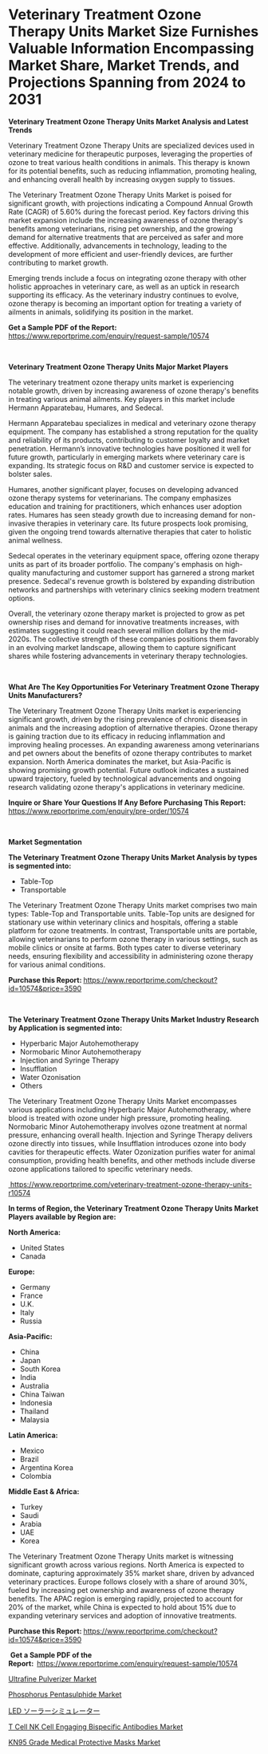 <p><h1>Veterinary Treatment Ozone Therapy Units Market Size Furnishes Valuable Information Encompassing Market Share, Market Trends, and Projections Spanning from 2024 to 2031</h1></p><p><strong>Veterinary Treatment Ozone Therapy Units Market Analysis and Latest Trends</strong></p>
<p><p>Veterinary Treatment Ozone Therapy Units are specialized devices used in veterinary medicine for therapeutic purposes, leveraging the properties of ozone to treat various health conditions in animals. This therapy is known for its potential benefits, such as reducing inflammation, promoting healing, and enhancing overall health by increasing oxygen supply to tissues. </p><p>The Veterinary Treatment Ozone Therapy Units Market is poised for significant growth, with projections indicating a Compound Annual Growth Rate (CAGR) of 5.60% during the forecast period. Key factors driving this market expansion include the increasing awareness of ozone therapy's benefits among veterinarians, rising pet ownership, and the growing demand for alternative treatments that are perceived as safer and more effective. Additionally, advancements in technology, leading to the development of more efficient and user-friendly devices, are further contributing to market growth. </p><p>Emerging trends include a focus on integrating ozone therapy with other holistic approaches in veterinary care, as well as an uptick in research supporting its efficacy. As the veterinary industry continues to evolve, ozone therapy is becoming an important option for treating a variety of ailments in animals, solidifying its position in the market.</p></p>
<p><strong>Get a Sample PDF of the Report:&nbsp;</strong> <a href="https://www.reportprime.com/enquiry/request-sample/10574">https://www.reportprime.com/enquiry/request-sample/10574</a></p>
<p>&nbsp;</p>
<p><strong>Veterinary Treatment Ozone Therapy Units Major Market Players</strong></p>
<p><p>The veterinary treatment ozone therapy units market is experiencing notable growth, driven by increasing awareness of ozone therapy's benefits in treating various animal ailments. Key players in this market include Hermann Apparatebau, Humares, and Sedecal.</p><p>Hermann Apparatebau specializes in medical and veterinary ozone therapy equipment. The company has established a strong reputation for the quality and reliability of its products, contributing to customer loyalty and market penetration. Hermann’s innovative technologies have positioned it well for future growth, particularly in emerging markets where veterinary care is expanding. Its strategic focus on R&D and customer service is expected to bolster sales.</p><p>Humares, another significant player, focuses on developing advanced ozone therapy systems for veterinarians. The company emphasizes education and training for practitioners, which enhances user adoption rates. Humares has seen steady growth due to increasing demand for non-invasive therapies in veterinary care. Its future prospects look promising, given the ongoing trend towards alternative therapies that cater to holistic animal wellness.</p><p>Sedecal operates in the veterinary equipment space, offering ozone therapy units as part of its broader portfolio. The company's emphasis on high-quality manufacturing and customer support has garnered a strong market presence. Sedecal's revenue growth is bolstered by expanding distribution networks and partnerships with veterinary clinics seeking modern treatment options.</p><p>Overall, the veterinary ozone therapy market is projected to grow as pet ownership rises and demand for innovative treatments increases, with estimates suggesting it could reach several million dollars by the mid-2020s. The collective strength of these companies positions them favorably in an evolving market landscape, allowing them to capture significant shares while fostering advancements in veterinary therapy technologies.</p></p>
<p>&nbsp;</p>
<p><strong>What Are The Key Opportunities For Veterinary Treatment Ozone Therapy Units Manufacturers?</strong></p>
<p><p>The Veterinary Treatment Ozone Therapy Units market is experiencing significant growth, driven by the rising prevalence of chronic diseases in animals and the increasing adoption of alternative therapies. Ozone therapy is gaining traction due to its efficacy in reducing inflammation and improving healing processes. An expanding awareness among veterinarians and pet owners about the benefits of ozone therapy contributes to market expansion. North America dominates the market, but Asia-Pacific is showing promising growth potential. Future outlook indicates a sustained upward trajectory, fueled by technological advancements and ongoing research validating ozone therapy's applications in veterinary medicine.</p></p>
<p><strong>Inquire or Share Your Questions If Any Before Purchasing This Report:</strong> <a href="https://www.reportprime.com/enquiry/pre-order/10574">https://www.reportprime.com/enquiry/pre-order/10574</a></p>
<p>&nbsp;</p>
<p><strong>Market Segmentation</strong></p>
<p><strong>The Veterinary Treatment Ozone Therapy Units Market Analysis by types is segmented into:</strong></p>
<p><ul><li>Table-Top</li><li>Transportable</li></ul></p>
<p><p>The Veterinary Treatment Ozone Therapy Units market comprises two main types: Table-Top and Transportable units. Table-Top units are designed for stationary use within veterinary clinics and hospitals, offering a stable platform for ozone treatments. In contrast, Transportable units are portable, allowing veterinarians to perform ozone therapy in various settings, such as mobile clinics or onsite at farms. Both types cater to diverse veterinary needs, ensuring flexibility and accessibility in administering ozone therapy for various animal conditions.</p></p>
<p><strong>Purchase this Report:&nbsp;</strong><a href="https://www.reportprime.com/checkout?id=10574&price=3590">https://www.reportprime.com/checkout?id=10574&price=3590</a></p>
<p>&nbsp;</p>
<p><strong>The Veterinary Treatment Ozone Therapy Units Market Industry Research by Application is segmented into:</strong></p>
<p><ul><li>Hyperbaric Major Autohemotherapy</li><li>Normobaric Minor Autohemotherapy</li><li>Injection and Syringe Therapy</li><li>Insufflation</li><li>Water Ozonisation</li><li>Others</li></ul></p>
<p><p>The Veterinary Treatment Ozone Therapy Units Market encompasses various applications including Hyperbaric Major Autohemotherapy, where blood is treated with ozone under high pressure, promoting healing. Normobaric Minor Autohemotherapy involves ozone treatment at normal pressure, enhancing overall health. Injection and Syringe Therapy delivers ozone directly into tissues, while Insufflation introduces ozone into body cavities for therapeutic effects. Water Ozonization purifies water for animal consumption, providing health benefits, and other methods include diverse ozone applications tailored to specific veterinary needs.</p></p>
<p><a href="https://www.reportprime.com/veterinary-treatment-ozone-therapy-units-r10574">&nbsp;https://www.reportprime.com/veterinary-treatment-ozone-therapy-units-r10574</a></p>
<p><strong>In terms of Region, the Veterinary Treatment Ozone Therapy Units Market Players available by Region are:</strong></p>
<p>
    <p> <strong> North America: </strong>
        <ul>
            <li>United States</li>
            <li>Canada</li>
        </ul>
        </p> 
    <p> <strong> Europe: </strong>
        <ul>
            <li>Germany</li>
            <li>France</li>
            <li>U.K.</li>
            <li>Italy</li>
            <li>Russia</li>
        </ul>
        </p> 
    <p> <strong> Asia-Pacific: </strong>
        <ul>
            <li>China</li>
            <li>Japan</li>
            <li>South Korea</li>
            <li>India</li>
            <li>Australia</li>
            <li>China Taiwan</li>
            <li>Indonesia</li>
            <li>Thailand</li>
            <li>Malaysia</li>
        </ul>
        </p> 
    <p> <strong> Latin America: </strong>
        <ul>
            <li>Mexico</li>
            <li>Brazil</li>
            <li>Argentina Korea</li>
            <li>Colombia</li>
        </ul>
        </p> 
    <p> <strong> Middle East & Africa: </strong>
        <ul>
            <li>Turkey</li>
            <li>Saudi</li>
            <li>Arabia</li>
            <li>UAE</li>
            <li>Korea</li>
        </ul>
    </p>
    </p>
<p><p>The Veterinary Treatment Ozone Therapy Units market is witnessing significant growth across various regions. North America is expected to dominate, capturing approximately 35% market share, driven by advanced veterinary practices. Europe follows closely with a share of around 30%, fueled by increasing pet ownership and awareness of ozone therapy benefits. The APAC region is emerging rapidly, projected to account for 20% of the market, while China is expected to hold about 15% due to expanding veterinary services and adoption of innovative treatments.</p></p>
<p><strong>Purchase this Report: </strong><a href="https://www.reportprime.com/checkout?id=10574&price=3590">https://www.reportprime.com/checkout?id=10574&price=3590</a></p>
<p>&nbsp;<strong>Get a Sample PDF of the Report:&nbsp;&nbsp;</strong><a href="https://www.reportprime.com/enquiry/request-sample/10574">https://www.reportprime.com/enquiry/request-sample/10574</a></p>
<p><strong></strong></p>
<p><p><a href="https://www.linkedin.com/pulse/ultrafine-pulverizer-market-size-share-growth-analysis-type-yhykf?trackingId=fUPkBuhTQwWz6A81IyedFA%3D%3D">Ultrafine Pulverizer Market</a></p><p><a href="https://issuu.com/reportprime-2/docs/phosphorus-pentasulphide-market-siz_98a462e42db20b">Phosphorus Pentasulphide Market</a></p><p><a href="https://medium.com/@jordond5lezama/led-solar-simulator-market-%E3%81%AE%E3%82%B0%E3%83%AD%E3%83%BC%E3%83%90%E3%83%AB%E5%B8%82%E5%A0%B4%E6%A6%82%E8%A6%81%E3%81%AF-%E4%B8%96%E7%95%8C%E3%81%8A%E3%82%88%E3%81%B3%E4%B8%BB%E8%A6%81%E5%B8%82%E5%A0%B4%E3%81%AB%E3%81%8A%E3%81%91%E3%82%8B%E6%A5%AD%E7%95%8C%E3%81%AB%E5%BD%B1%E9%9F%BF%E3%82%92%E4%B8%8E%E3%81%88%E3%82%8B%E4%B8%BB%E8%A6%81%E3%81%AA%E3%83%88%E3%83%AC%E3%83%B3%E3%83%89%E3%81%AB%E3%81%A4%E3%81%84%E3%81%A6-%E7%8B%AC%E8%87%AA%E3%81%AE%E8%A6%96%E7%82%B9%E3%82%92%E6%8F%90%E4%BE%9B%E3%81%97%E3%81%BE%E3%81%99-ebebb5fc9613">LED ソーラーシミュレーター</a></p><p><a href="https://github.com/gailasejs/Market-Research-Report-List-1/blob/main/t-cell-nk-cell-engaging-bispecific-antibodies-market.md">T Cell NK Cell Engaging Bispecific Antibodies Market</a></p><p><a href="https://github.com/MaryNelson695/Market-Research-Report-List-1/blob/main/kn95-grade-medical-protective-masks-market.md">KN95 Grade Medical Protective Masks Market</a></p></p>